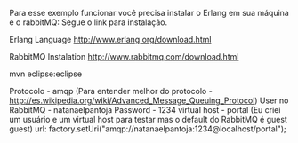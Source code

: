 Para esse exemplo funcionar você precisa instalar o Erlang em sua máquina e o rabbitMQ: Segue o link para instalação.

Erlang Language
	http://www.erlang.org/download.html
	
RabbitMQ Instalation
	http://www.rabbitmq.com/download.html
	
mvn eclipse:eclipse

Protocolo - amqp (Para entender melhor do protocolo - http://es.wikipedia.org/wiki/Advanced_Message_Queuing_Protocol)
User no RabbitMQ - natanaelpantoja
Password - 1234
virtual host - portal (Eu criei um usuário e um virtual host para testar mas o default do RabbitMQ é guest guest) 
url: factory.setUri("amqp://natanaelpantoja:1234@localhost/portal");

